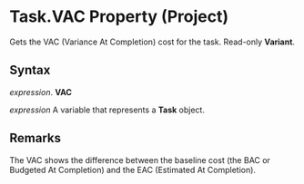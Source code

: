 
# Task.VAC Property (Project)

Gets the VAC (Variance At Completion) cost for the task. Read-only  **Variant**.


## Syntax

 _expression_. **VAC**

 _expression_ A variable that represents a **Task** object.


## Remarks

The VAC shows the difference between the baseline cost (the BAC or Budgeted At Completion) and the EAC (Estimated At Completion).


